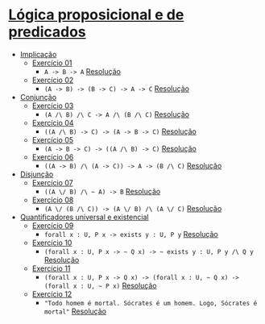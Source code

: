 # [Lógica proposicional e de predicados](https://rodrigogribeiro.github.io/posts/2018/01/logic-in-coq)

- [Implicação](implicacao/)
  - [Exercício 01](https://rodrigogribeiro.github.io/posts/2018/01/logic-in-coq#exerc%C3%ADcio-1)
    - `A -> B -> A` [Resolução](implicacao/exercicio_01.v)
  - [Exercício 02](https://rodrigogribeiro.github.io/posts/2018/01/logic-in-coq#exerc%C3%ADcio-2)
    - `(A -> B) -> (B -> C) -> A -> C` [Resolução](implicacao/exercicio_02.v)
- [Conjunção](conjuncao/)
  - [Exercício 03](https://rodrigogribeiro.github.io/posts/2018/01/logic-in-coq#exerc%C3%ADcio-3)
    - `(A /\ B) /\ C -> A /\ (B /\ C)` [Resolução](conjuncao/exercicio_03.v)
  - [Exercício 04](https://rodrigogribeiro.github.io/posts/2018/01/logic-in-coq#exerc%C3%ADcio-4)
    - `((A /\ B) -> C) -> (A -> B -> C)` [Resolução](conjuncao/exercicio_04.v)
  - [Exercício 05](https://rodrigogribeiro.github.io/posts/2018/01/logic-in-coq#exerc%C3%ADcio-5)
    - `(A -> B -> C) -> ((A /\ B) -> C)` [Resolução](conjuncao/exercicio_05.v)
  - [Exercício 06](https://rodrigogribeiro.github.io/posts/2018/01/logic-in-coq#exerc%C3%ADcio-6)
    - `((A -> B) /\ (A -> C)) -> A -> (B /\ C)` [Resolução](conjuncao/exercicio_06.v)
- [Disjunção](disjuncao/)
  - [Exercício 07](https://rodrigogribeiro.github.io/posts/2018/01/logic-in-coq#exerc%C3%ADcio-7)
    - `((A \/ B) /\ ~ A) -> B` [Resolução](disjuncao/exercicio_07.v)
  - [Exercício 08](https://rodrigogribeiro.github.io/posts/2018/01/logic-in-coq#exerc%C3%ADcio-8)
    - `(A \/ (B /\ C)) -> (A \/ B) /\ (A \/ C)` [Resolução](disjuncao/exercicio_08.v)
- [Quantificadores universal e existencial](quantificadores_universal_existencial/)
  - [Exercício 09](https://rodrigogribeiro.github.io/posts/2018/01/logic-in-coq#exerc%C3%ADcio-9)
    - `forall x : U, P x -> exists y : U, P y` [Resolução](quantificadores_universal_existencial/exercicio_09.v)
  - [Exercício 10](https://rodrigogribeiro.github.io/posts/2018/01/logic-in-coq#exerc%C3%ADcio-10)
    - `(forall x : U, P x -> ~ Q x) -> ~ exists y : U, P y /\ Q y` [Resolução](quantificadores_universal_existencial/exercicio_10.v)
  - [Exercício 11](https://rodrigogribeiro.github.io/posts/2018/01/logic-in-coq#exerc%C3%ADcio-11)
    - `(forall x : U, P x -> Q x) -> (forall x : U, ~ Q x) -> (forall x : U, ~ P x)` [Resolução](quantificadores_universal_existencial/exercicio_11.v)
  - [Exercício 12](https://rodrigogribeiro.github.io/posts/2018/01/logic-in-coq#exerc%C3%ADcio-12)
    - `"Todo homem é mortal. Sócrates é um homem. Logo, Sócrates é mortal"` [Resolução](quantificadores_universal_existencial/exercicio_12.v)
